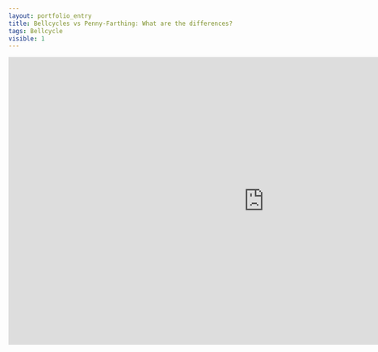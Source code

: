 ```yaml
---
layout: portfolio_entry
title: Bellcycles vs Penny-Farthing: What are the differences?
tags: Bellcycle
visible: 1
---
```

<iframe width="1012" height="569" src="https://www.youtube.com/embed/mZABEA6083M" frameborder="0" allow="accelerometer; autoplay; encrypted-media; gyroscope; picture-in-picture" allowfullscreen></iframe>